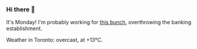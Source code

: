 ### Hi there :wave:

It's Monday! I'm probably working for [this bunch](https://github.com/kohofinancial), overthrowing the banking establishment.

Weather in Toronto: overcast, at +13°C.

